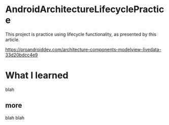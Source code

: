 # AndroidArchitectureLifecyclePractice

This project is practice using lifecycle functionality, as presented by this article.

https://proandroiddev.com/architecture-components-modelview-livedata-33d20bdcc4e9

# What I learned

blah

## more

blah blah
